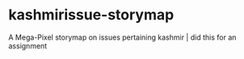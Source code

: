 # kashmirissue-storymap
A Mega-Pixel storymap on issues pertaining kashmir | did this for an assignment
